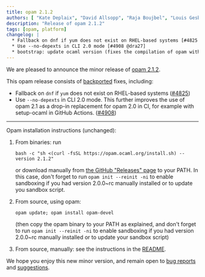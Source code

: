 ```yaml
---
title: opam 2.1.2
authors: [ "Kate Deplaix", "David Allsopp", "Raja Boujbel", "Louis Gesbert"]
description: "Release of opam 2.1.2"
tags: [opam, platform]
changelog: |
  * Fallback on dnf if yum does not exist on RHEL-based systems [#4825 @kit-ty-kate]
  * Use --no-depexts in CLI 2.0 mode [#4908 @dra27]
  * bootstrap: update ocaml version (fixes the compilation of opam with mingw) [#4927 @kit-ty-kate]
---
```


We are pleased to announce the minor release of [opam 2.1.2](https://github.com/ocaml/opam/releases/tag/2.1.2).

This opam release consists of [backported](https://github.com/ocaml/opam/issues/4920) fixes, including:

* Fallback on `dnf` if `yum` does not exist on RHEL-based systems ([#4825](https://github.com/ocaml/opam/pull/4825))
* Use `--no-depexts` in CLI 2.0 mode. This further improves the use of opam 2.1 as a drop-in replacement for opam 2.0 in CI, for example with setup-ocaml in GitHub Actions. ([#4908](https://github.com/ocaml/opam/pull/4908))

---

Opam installation instructions (unchanged):

1. From binaries: run

    ```
    bash -c "sh <(curl -fsSL https://opam.ocaml.org/install.sh) --version 2.1.2"
    ```

    or download manually from [the GitHub "Releases" page](https://github.com/ocaml/opam/releases/tag/2.1.2) to your PATH. In this case, don't forget to run `opam init --reinit -ni` to enable sandboxing if you had version 2.0.0~rc manually installed or to update you sandbox script.

2. From source, using opam:

    ```
    opam update; opam install opam-devel
    ```

   (then copy the opam binary to your PATH as explained, and don't forget to run `opam init --reinit -ni` to enable sandboxing if you had version 2.0.0~rc manually installed or to update your sandbox script)

3. From source, manually: see the instructions in the [README](https://github.com/ocaml/opam/tree/2.1.2#compiling-this-repo).

We hope you enjoy this new minor version, and remain open to [bug reports](https://github.com/ocaml/opam/issues) and [suggestions](https://github.com/ocaml/opam/issues).
